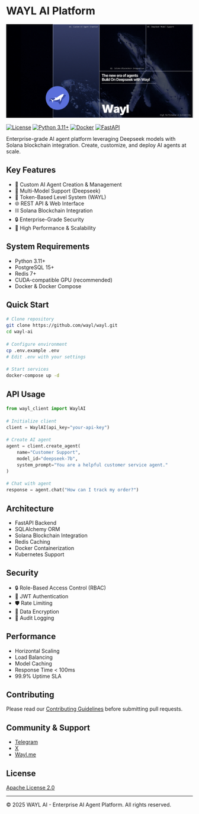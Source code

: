 # WAYL AI Platform 
![WAYL AI Platform](/docs/assets/images/wayl-banner.png)

[![License](https://img.shields.io/badge/License-Apache_2.0-blue.svg)](https://opensource.org/licenses/Apache-2.0)
[![Python 3.11+](https://img.shields.io/badge/python-3.11+-blue.svg)](https://www.python.org/downloads/)
[![Docker](https://img.shields.io/badge/docker-%230db7ed.svg?logo=docker&logoColor=white)](https://www.docker.com/)
[![FastAPI](https://img.shields.io/badge/FastAPI-005571?logo=fastapi)](https://fastapi.tiangolo.com/)

Enterprise-grade AI agent platform leveraging Deepseek models with Solana blockchain integration. Create, customize, and deploy AI agents at scale.

## Key Features
- 🤖 Custom AI Agent Creation & Management
- 🔄 Multi-Model Support (Deepseek)
- 💎 Token-Based Level System (WAYL)
- 🌐 REST API & Web Interface
- ⛓️ Solana Blockchain Integration
- 🔒 Enterprise-Grade Security
- 🚀 High Performance & Scalability

## System Requirements
- Python 3.11+
- PostgreSQL 15+
- Redis 7+
- CUDA-compatible GPU (recommended)
- Docker & Docker Compose

## Quick Start
```bash
# Clone repository
git clone https://github.com/wayl/wayl.git
cd wayl-ai

# Configure environment
cp .env.example .env
# Edit .env with your settings

# Start services
docker-compose up -d
```


## API Usage
```python
from wayl_client import WaylAI

# Initialize client
client = WaylAI(api_key="your-api-key")

# Create AI agent
agent = client.create_agent(
    name="Customer Support",
    model_id="deepseek-7b",
    system_prompt="You are a helpful customer service agent."
)

# Chat with agent
response = agent.chat("How can I track my order?")
```

## Architecture
- FastAPI Backend
- SQLAlchemy ORM
- Solana Blockchain Integration
- Redis Caching
- Docker Containerization
- Kubernetes Support

## Security
- 🔒 Role-Based Access Control (RBAC)
- 🔑 JWT Authentication
- 🛡️ Rate Limiting
- 🔐 Data Encryption
- 📝 Audit Logging

## Performance
- Horizontal Scaling
- Load Balancing
- Model Caching
- Response Time < 100ms
- 99.9% Uptime SLA

## Contributing
Please read our [Contributing Guidelines](CONTRIBUTING.md) before submitting pull requests.

## Community & Support
- [Telegram](https://t.me/wayl_ai)
- [ X](https://x.com/wayl_ai)
- [Wayl.me](https://wayl.me/)

## License
[Apache License 2.0](APACHE-LICENSE)

---
© 2025 WAYL AI - Enterprise AI Agent Platform. All rights reserved.